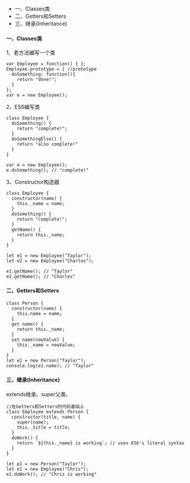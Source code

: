 
* 一、Classes类
* 二、Getters和Setters
* 三、继承(Inheritance)

#### 一、Classes类 <br />
1、老方法编写一个类  <br />
```
var Employee = function() { };
Employee.prototype = { //prototype
  doSomething: function(){
    return "done!";
  }  
};
var e = new Employee();
```
2、ES6编写类
```
class Employee {
  doSomething() {
    return "complete!";  
  }
  doSomethingElse() {
    return "also complete!"  
  }
}

var e = new Employee();
e.doSomething(); // "complete!"
```
3、Constructor构造器
```
class Employee {
  constructor(name) {
    this._name = name;
  }
  doSomething() {
    return "complete!";
  }
  getName() {
    return this._name;
  }
}

let e1 = new Employee("Taylor");
let e2 = new Employee("Charles");

e1.getName(); // "Taylor"
e2.getName(); // "Charles"
```
#### 二、Getters和Setters
```
class Person {
  constructor(name) {
    this.name = name;  
  }
  get name() {
    return this._name;
  }
  set name(newValue) {
    this._name = newValue;
  }
}
let e1 = new Person("Taylor");
console.log(e1.name); // "Taylor"
```
#### 三、继承(Inheritance)
extends继承、super父类、
```
//在Getters和Setters的代码基础上
class Employee extends Person {
  constructor(title, name) {
    super(name);
    this._title = title;
  }
  doWork() {
    return `${this._name} is working`; // uses ES6's literal syntax
  }
}

let p1 = new Person("Taylor");
let e1 = new Employee("Chris");
e1.doWork(); // "Chris is working"
```
